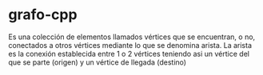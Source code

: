 # grafo-cpp

Es una colección de elementos llamados vértices que se encuentran, o no, conectados a otros vértices mediante lo que se denomina arista.
La arista es la conexión establecida entre 1 o 2 vértices teniendo asi un vértice del que se parte (origen) y un vértice de llegada (destino)
